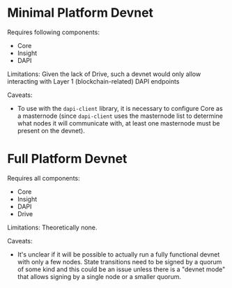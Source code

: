 # Minimal Platform Devnet

Requires following components:
  - Core
  - Insight
  - DAPI 

Limitations:
Given the lack of Drive, such a devnet would only allow interacting with Layer 1 (blockchain-related) DAPI endpoints

Caveats:
 - To use with the `dapi-client` library, it is necessary to configure Core as a masternode (since `dapi-client` uses the masternode list to determine what nodes it will communicate with, at least one masternode must be present on the devnet).

# Full Platform Devnet

Requires all components:
 - Core
 - Insight
 - DAPI
 - Drive

Limitations:
Theoretically none.

Caveats:
 - It's unclear if it will be possible to actually run a fully functional devnet with only a few nodes. State transitions need to be signed by a quorum of some kind and this could be an issue unless there is a "devnet mode" that allows signing by a single node or a smaller quorum.